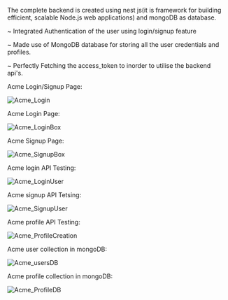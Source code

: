 The complete backend is created using nest js(it is framework for building efficient, scalable Node.js web applications) and mongoDB as database.

~ Integrated Authentication of the user using login/signup feature 

~ Made use of MongoDB database for storing all the user credentials and profiles.

~ Perfectly Fetching the access_token to inorder to utilise the backend api's.



Acme Login/Signup Page:

![Acme_Login](https://user-images.githubusercontent.com/53406891/212582371-0ba2200b-a4c7-4387-9829-57b0b40c3ddd.png)


Acme Login Page:

![Acme_LoginBox](https://user-images.githubusercontent.com/53406891/212582420-7d7c7c1e-9ed0-4e5d-97ae-c7cd7f3faa82.png)


Acme Signup Page:

![Acme_SignupBox](https://user-images.githubusercontent.com/53406891/212582490-011384db-b90d-415b-aa6c-a5eb9aba1639.png)


Acme login API Testing:

![Acme_LoginUser](https://user-images.githubusercontent.com/53406891/212582567-bdba6871-7979-44c0-9274-dd6a3ef4de7c.jpg)


Acme  signup API Tetsing:

![Acme_SignupUser](https://user-images.githubusercontent.com/53406891/212582622-9b35a080-363d-4055-88f6-81ffdf22f8a3.jpg)


Acme profile API Testing: 

![Acme_ProfileCreation](https://user-images.githubusercontent.com/53406891/212582652-a8b779e9-15a6-4e0e-8915-69c2c48d3ad7.jpg)


Acme user collection in mongoDB:

![Acme_usersDB](https://user-images.githubusercontent.com/53406891/212582781-e5f1bbbc-1c8c-4bd0-be9d-da7d8a480c50.png)


Acme profile collection in mongoDB:

![Acme_ProfileDB](https://user-images.githubusercontent.com/53406891/212582819-b21a6c12-89f8-4696-88cb-1edb6e093ab6.png)










